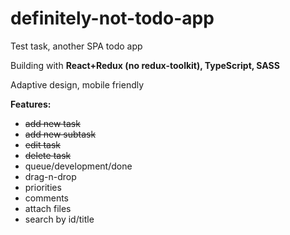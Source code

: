 # definitely-not-todo-app
Test task, another SPA todo app

Building with **React+Redux (no redux-toolkit), TypeScript, SASS**

Adaptive design, mobile friendly
 
**Features:**
- ~~add new task~~
- ~~add new subtask~~
- ~~edit task~~
- ~~delete task~~
- queue/development/done
- drag-n-drop
- priorities
- comments
- attach files
- search by id/title
